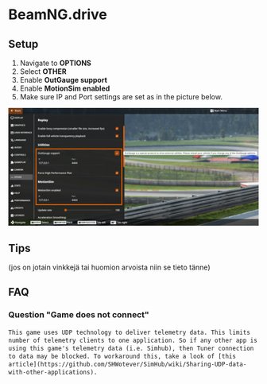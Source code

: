 # BeamNG.drive

## Setup

1. Navigate to **OPTIONS**
2. Select **OTHER**
3. Enable **OutGauge support**
4. Enable **MotionSim enabled**
5. Make sure IP and Port settings are set as in the picture below.

![](assets/beamng_drive_telemetry_1.png)

## Tips

(jos on jotain vinkkejä tai huomion arvoista niin se tieto tänne)

## FAQ

### Question "Game does not connect"
    This game uses UDP technology to deliver telemetry data. This limits number of telemetry clients to one application. So if any other app is using this game's telemetry data (i.e. Simhub), then Tuner connection to data may be blocked. To workaround this, take a look of [this article](https://github.com/SHWotever/SimHub/wiki/Sharing-UDP-data-with-other-applications).
